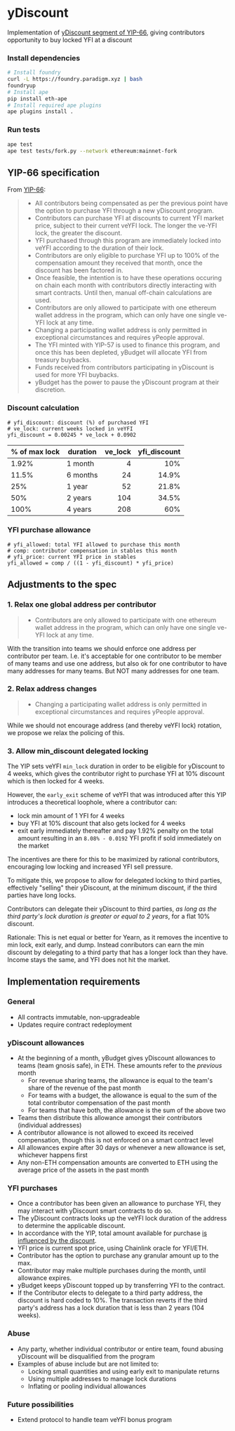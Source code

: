 # yDiscount

Implementation of [yDiscount segment of YIP-66](https://gov.yearn.finance/t/yip-66-streamlining-contributor-compensation/12247#h-2-contributors-are-rewarded-with-yfi-tokens-through-ydiscount-25), giving contributors opportunity to buy locked YFI at a discount

### Install dependencies
```sh
# Install foundry
curl -L https://foundry.paradigm.xyz | bash
foundryup
# Install ape
pip install eth-ape
# Install required ape plugins
ape plugins install .
```

### Run tests
```sh
ape test
ape test tests/fork.py --network ethereum:mainnet-fork
```

## YIP-66 specification
From [YIP-66](https://gov.yearn.finance/t/yip-66-streamlining-contributor-compensation/12247#h-2-contributors-are-rewarded-with-yfi-tokens-through-ydiscount-25):


> - All contributors being compensated as per the previous point have the option to purchase YFI through a new yDiscount program.
> - Contributors can purchase YFI at discounts to current YFI market price, subject to their current veYFI lock. The longer the ve-YFI lock, the greater the discount.
> - YFI purchased through this program are immediately locked into veYFI according to the duration of their lock.
> - Contributors are only eligible to purchase YFI up to 100% of the compensation amount they received that month, once the discount has been factored in.
> - Once feasible, the intention is to have these operations occuring on chain each month with contributors directly interacting with smart contracts. Until then, manual off-chain calculations are used.
> - Contributors are only allowed to participate with one ethereum wallet address in the program, which can only have one single ve-YFI lock at any time.
> - Changing a participating wallet address is only permitted in exceptional circumstances and requires yPeople approval.
> - The YFI minted with YIP-57 is used to finance this program, and once this has been depleted, yBudget will allocate YFI from treasury buybacks.
> - Funds received from contributors participating in yDiscount is used for more YFI buybacks.
> - yBudget has the power to pause the yDiscount program at their discretion.

### Discount calculation

```
# yfi_discount: discount (%) of purchased YFI
# ve_lock: current weeks locked in veYFI
yfi_discount = 0.00245 * ve_lock + 0.0902
```

|% of max lock| duration| 	ve_lock| 	yfi_discount|
|---|---|---:|---:|
|1.92%| 1 month| 	4| 	10%
11.5% |6 months| 	24| 	14.9%
25% |1 year |	52| 	21.8%
50% |	2 years |	104| 	34.5%
100% |	4 years| 	208 |	60%

### YFI purchase allowance

```
# yfi_allowed: total YFI allowed to purchase this month
# comp: contributor compensation in stables this month
# yfi_price: current YFI price in stables
yfi_allowed = comp / ((1 - yfi_discount) * yfi_price)
```

## Adjustments to the spec

### 1. Relax one global address per contributor

> - Contributors are only allowed to participate with one ethereum wallet address in the program, which can only have one single ve-YFI lock at any time.

With the transition into teams we should enforce one address per contributor per team. I.e. it's acceptable for one contributor to be member of many teams and use one address, but also ok for one contributor to have many addresses for many teams. But NOT many addresses for one team.

### 2. Relax address changes

> - Changing a participating wallet address is only permitted in exceptional circumstances and requires yPeople approval.

While we should not encourage address (and thereby veYFI lock) rotation, we propose we relax the policing of this.

### 3. Allow min_discount delegated locking

The YIP sets veYFI `min_lock` duration in order to be eligible for yDiscount to 4 weeks, which gives the contributor right to purchase YFI at 10% discount which is then locked for 4 weeks.

However, the `early_exit` scheme of veYFI that was introduced after this YIP introduces a theoretical loophole, where a contributor can: 
* lock min amount of 1 YFI for 4 weeks
* buy YFI at 10% discount that also gets locked for 4 weeks
* exit early immediately thereafter and pay 1.92%  penalty on the total amount resulting in an `8.08% - 0.0192` YFI profit if sold immediately on the market

The incentives are there for this to be maximized by rational contributors, encouraging low locking and increased YFI sell pressure.

To mitigate this, we propose to allow for delegated locking to third parties, effectively "selling" their yDiscount, at the minimum discount, if the third parties have long locks.

Contributors can delegate their yDiscount to third parties, _as long as the third party's lock duration is greater or equal to 2 years_, for a flat 10% discount.

Rationale: This is net equal or better for Yearn, as it removes the incentive to min lock, exit early, and dump. Instead conributors can earn the min discount by delegating to a third party that has a longer lock than they have. Income stays the same, and YFI does not hit the market. 

## Implementation requirements

### General
- All contracts immutable, non-upgradeable
- Updates require contract redeployment

### yDiscount allowances 
- At the beginning of a month, yBudget gives yDiscount allowances to teams (team gnosis safe), in ETH. These amounts refer to the _previous_ month
    - For revenue sharing teams, the allowance is equal to the team's share of the revenue of the past month
    - For teams with a budget, the allowance is equal to the sum of the total contributor compensation of the past month
    - For teams that have both, the allowance is the sum of the above two
- Teams then distribute this allowance amongst their contributors (individual addresses)
- A contributor allowance is not allowed to exceed its received compensation, though this is not enforced on a smart contract level
- All allowances expire after 30 days or whenever a new allowance is set, whichever happens first
- Any non-ETH compensation amounts are converted to ETH using the average price of the assets in the past month

### YFI purchases

* Once a contributor has been given an allowance to purchase YFI, they may interact with yDiscount smart contracts to do so.
* The yDiscount contracts looks up the veYFI lock duration of the address to determine the applicable discount.
* In accordance with the YIP, total amount available for purchase [is influenced by the discount](#YFI-purchase-allowance).
* YFI price is current spot price, using Chainlink oracle for YFI/ETH.
* Contributor has the option to purchase any granular amount up to the max.
* Contributor may make multiple purchases during the month, until allowance expires.
* yBudget keeps yDiscount topped up by transferring YFI to the contract.
* If the Contributor elects to delegate to a third party address, the discount is hard coded to 10%. The transaction reverts if the third party's address has a lock duration that is less than 2 years (104 weeks).

### Abuse
- Any party, whether individual contributor or entire team, found abusing yDiscount will be disqualified from the program
- Examples of abuse include but are not limited to:
   - Locking small quantities and using early exit to manipulate returns
   - Using multiple addresses to manage lock durations
   - Inflating or pooling individual allowances

### Future possibilities

- Extend protocol to handle team veYFI bonus program
